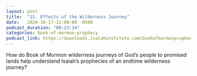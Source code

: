 ```yaml
---
layout: post
title:  "15. Effects of the Wilderness Journey"
date:   2020-10-17-12:00:00 -0500
podcast_duration: "00:23:34"
categories: book-of-mormon-prophecy
podcast_link: https://downloads.isaiahinstitute.com/bookofmormonprophecypodcast/Episode_15_v1.mp3
---
```

How do Book of Mormon wilderness journeys of God’s people to promised lands help understand Isaiah’s prophecies of an endtime wilderness journey?
